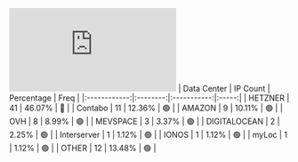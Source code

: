 ![Diagramm](https://github.com/obajay/StateSync-snapshots/blob/main/Projects/Source/1/README.md)
| Data Center | IP Count | Percentage | Freq |
|:------------:|:--------:|:-----------:|:-----:|
| HETZNER | 41 | 46.07% | 🔴 |
| Contabo | 11 | 12.36% | 🟢 |
| AMAZON | 9 | 10.11% | 🟢 |
| OVH | 8 | 8.99% | 🟢 |
| MEVSPACE | 3 | 3.37% | 🟢 |
| DIGITALOCEAN | 2 | 2.25% | 🟢 |
| Interserver | 1 | 1.12% | 🟢 |
| IONOS | 1 | 1.12% | 🟢 |
| myLoc | 1 | 1.12% | 🟢 |
| OTHER | 12 | 13.48% | 🟢 |